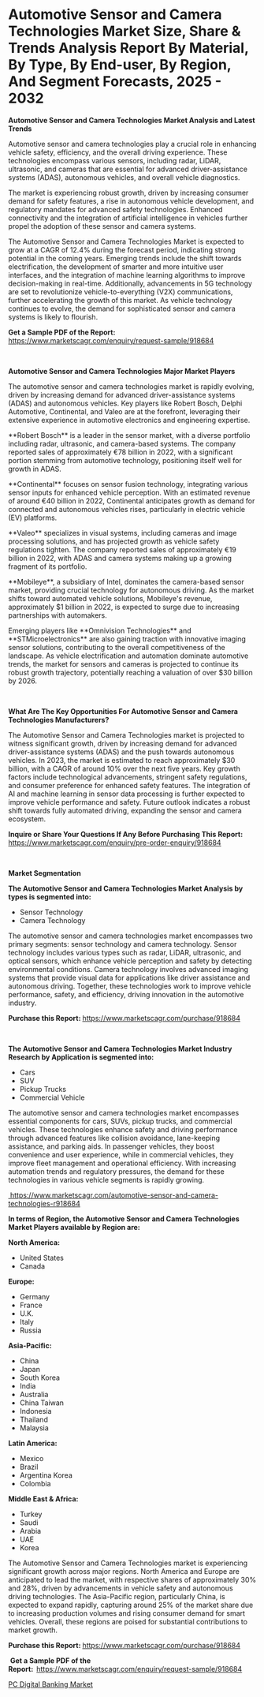<p><h1>Automotive Sensor and Camera Technologies Market Size, Share & Trends Analysis Report By Material, By Type, By End-user, By Region, And Segment Forecasts, 2025 - 2032</h1></p><p><strong>Automotive Sensor and Camera Technologies Market Analysis and Latest Trends</strong></p>
<p><p>Automotive sensor and camera technologies play a crucial role in enhancing vehicle safety, efficiency, and the overall driving experience. These technologies encompass various sensors, including radar, LiDAR, ultrasonic, and cameras that are essential for advanced driver-assistance systems (ADAS), autonomous vehicles, and overall vehicle diagnostics. </p><p>The market is experiencing robust growth, driven by increasing consumer demand for safety features, a rise in autonomous vehicle development, and regulatory mandates for advanced safety technologies. Enhanced connectivity and the integration of artificial intelligence in vehicles further propel the adoption of these sensor and camera systems.</p><p>The Automotive Sensor and Camera Technologies Market is expected to grow at a CAGR of 12.4% during the forecast period, indicating strong potential in the coming years. Emerging trends include the shift towards electrification, the development of smarter and more intuitive user interfaces, and the integration of machine learning algorithms to improve decision-making in real-time. Additionally, advancements in 5G technology are set to revolutionize vehicle-to-everything (V2X) communications, further accelerating the growth of this market. As vehicle technology continues to evolve, the demand for sophisticated sensor and camera systems is likely to flourish.</p></p>
<p><strong>Get a Sample PDF of the Report:&nbsp;</strong> <a href="https://www.marketscagr.com/enquiry/request-sample/918684?utm_campaign=1166&utm_medium=2&utm_source=Github&utm_content=ia&utm_term=07032025&utm_id=automotive-sensor-and-camera-technologies">https://www.marketscagr.com/enquiry/request-sample/918684</a></p>
<p>&nbsp;</p>
<p><strong>Automotive Sensor and Camera Technologies Major Market Players</strong></p>
<p><p>The automotive sensor and camera technologies market is rapidly evolving, driven by increasing demand for advanced driver-assistance systems (ADAS) and autonomous vehicles. Key players like Robert Bosch, Delphi Automotive, Continental, and Valeo are at the forefront, leveraging their extensive experience in automotive electronics and engineering expertise.</p><p>**Robert Bosch** is a leader in the sensor market, with a diverse portfolio including radar, ultrasonic, and camera-based systems. The company reported sales of approximately €78 billion in 2022, with a significant portion stemming from automotive technology, positioning itself well for growth in ADAS.</p><p>**Continental** focuses on sensor fusion technology, integrating various sensor inputs for enhanced vehicle perception. With an estimated revenue of around €40 billion in 2022, Continental anticipates growth as demand for connected and autonomous vehicles rises, particularly in electric vehicle (EV) platforms.</p><p>**Valeo** specializes in visual systems, including cameras and image processing solutions, and has projected growth as vehicle safety regulations tighten. The company reported sales of approximately €19 billion in 2022, with ADAS and camera systems making up a growing fragment of its portfolio.</p><p>**Mobileye**, a subsidiary of Intel, dominates the camera-based sensor market, providing crucial technology for autonomous driving. As the market shifts toward automated vehicle solutions, Mobileye's revenue, approximately $1 billion in 2022, is expected to surge due to increasing partnerships with automakers.</p><p>Emerging players like **Omnivision Technologies** and **STMicroelectronics** are also gaining traction with innovative imaging sensor solutions, contributing to the overall competitiveness of the landscape. As vehicle electrification and automation dominate automotive trends, the market for sensors and cameras is projected to continue its robust growth trajectory, potentially reaching a valuation of over $30 billion by 2026.</p></p>
<p>&nbsp;</p>
<p><strong>What Are The Key Opportunities For Automotive Sensor and Camera Technologies Manufacturers?</strong></p>
<p><p>The Automotive Sensor and Camera Technologies market is projected to witness significant growth, driven by increasing demand for advanced driver-assistance systems (ADAS) and the push towards autonomous vehicles. In 2023, the market is estimated to reach approximately $30 billion, with a CAGR of around 10% over the next five years. Key growth factors include technological advancements, stringent safety regulations, and consumer preference for enhanced safety features. The integration of AI and machine learning in sensor data processing is further expected to improve vehicle performance and safety. Future outlook indicates a robust shift towards fully automated driving, expanding the sensor and camera ecosystem.</p></p>
<p><strong>Inquire or Share Your Questions If Any Before Purchasing This Report:</strong> <a href="https://www.marketscagr.com/enquiry/pre-order-enquiry/918684?utm_campaign=1166&utm_medium=2&utm_source=Github&utm_content=ia&utm_term=07032025&utm_id=automotive-sensor-and-camera-technologies">https://www.marketscagr.com/enquiry/pre-order-enquiry/918684</a></p>
<p>&nbsp;</p>
<p><strong>Market Segmentation</strong></p>
<p><strong>The Automotive Sensor and Camera Technologies Market Analysis by types is segmented into:</strong></p>
<p><ul><li>Sensor Technology</li><li>Camera Technology</li></ul></p>
<p><p>The automotive sensor and camera technologies market encompasses two primary segments: sensor technology and camera technology. Sensor technology includes various types such as radar, LiDAR, ultrasonic, and optical sensors, which enhance vehicle perception and safety by detecting environmental conditions. Camera technology involves advanced imaging systems that provide visual data for applications like driver assistance and autonomous driving. Together, these technologies work to improve vehicle performance, safety, and efficiency, driving innovation in the automotive industry.</p></p>
<p><strong>Purchase this Report:&nbsp;</strong><a href="https://www.marketscagr.com/purchase/918684?utm_campaign=1166&utm_medium=2&utm_source=Github&utm_content=ia&utm_term=07032025&utm_id=automotive-sensor-and-camera-technologies">https://www.marketscagr.com/purchase/918684</a></p>
<p>&nbsp;</p>
<p><strong>The Automotive Sensor and Camera Technologies Market Industry Research by Application is segmented into:</strong></p>
<p><ul><li>Cars</li><li>SUV</li><li>Pickup Trucks</li><li>Commercial Vehicle</li></ul></p>
<p><p>The automotive sensor and camera technologies market encompasses essential components for cars, SUVs, pickup trucks, and commercial vehicles. These technologies enhance safety and driving performance through advanced features like collision avoidance, lane-keeping assistance, and parking aids. In passenger vehicles, they boost convenience and user experience, while in commercial vehicles, they improve fleet management and operational efficiency. With increasing automation trends and regulatory pressures, the demand for these technologies in various vehicle segments is rapidly growing.</p></p>
<p><a href="https://www.marketscagr.com/automotive-sensor-and-camera-technologies-r918684?utm_campaign=1166&utm_medium=2&utm_source=Github&utm_content=ia&utm_term=07032025&utm_id=automotive-sensor-and-camera-technologies">&nbsp;https://www.marketscagr.com/automotive-sensor-and-camera-technologies-r918684</a></p>
<p><strong>In terms of Region, the Automotive Sensor and Camera Technologies Market Players available by Region are:</strong></p>
<p>
    <p> <strong> North America: </strong>
        <ul>
            <li>United States</li>
            <li>Canada</li>
        </ul>
        </p> 
    <p> <strong> Europe: </strong>
        <ul>
            <li>Germany</li>
            <li>France</li>
            <li>U.K.</li>
            <li>Italy</li>
            <li>Russia</li>
        </ul>
        </p> 
    <p> <strong> Asia-Pacific: </strong>
        <ul>
            <li>China</li>
            <li>Japan</li>
            <li>South Korea</li>
            <li>India</li>
            <li>Australia</li>
            <li>China Taiwan</li>
            <li>Indonesia</li>
            <li>Thailand</li>
            <li>Malaysia</li>
        </ul>
        </p> 
    <p> <strong> Latin America: </strong>
        <ul>
            <li>Mexico</li>
            <li>Brazil</li>
            <li>Argentina Korea</li>
            <li>Colombia</li>
        </ul>
        </p> 
    <p> <strong> Middle East & Africa: </strong>
        <ul>
            <li>Turkey</li>
            <li>Saudi</li>
            <li>Arabia</li>
            <li>UAE</li>
            <li>Korea</li>
        </ul>
    </p>
    </p>
<p><p>The Automotive Sensor and Camera Technologies market is experiencing significant growth across major regions. North America and Europe are anticipated to lead the market, with respective shares of approximately 30% and 28%, driven by advancements in vehicle safety and autonomous driving technologies. The Asia-Pacific region, particularly China, is expected to expand rapidly, capturing around 25% of the market share due to increasing production volumes and rising consumer demand for smart vehicles. Overall, these regions are poised for substantial contributions to market growth.</p></p>
<p><strong>Purchase this Report: </strong><a href="https://www.marketscagr.com/purchase/918684?utm_campaign=1166&utm_medium=2&utm_source=Github&utm_content=ia&utm_term=07032025&utm_id=automotive-sensor-and-camera-technologies">https://www.marketscagr.com/purchase/918684</a></p>
<p>&nbsp;<strong>Get a Sample PDF of the Report:&nbsp;&nbsp;</strong><a href="https://www.marketscagr.com/enquiry/request-sample/918684?utm_campaign=1166&utm_medium=2&utm_source=Github&utm_content=ia&utm_term=07032025&utm_id=automotive-sensor-and-camera-technologies">https://www.marketscagr.com/enquiry/request-sample/918684</a></p>
<p><strong></strong></p>
<p><p><a href="https://github.com/castoriffic/Market-Research-Report-List-6/blob/main/pc-digital-banking-market.md?utm_campaign=1166&utm_medium=2&utm_source=Github&utm_content=ia&utm_term=07032025&utm_id=automotive-sensor-and-camera-technologies">PC Digital Banking Market</a></p></p>